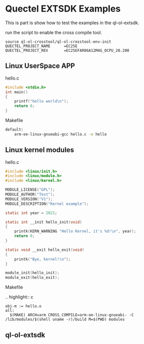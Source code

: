 # Quectel EXTSDK Examples

This is part is show how to test the examples in the ql-ol-extsdk.

run the script to enable the cross compile tool.

    source ql-ol-crosstool/ql-ol-crosstool-env-init
    QUECTEL_PROJECT_NAME      =EC25E
    QUECTEL_PROJECT_REV       =EC25EFAR06A12M4G_OCPU_20.200


## Linux UserSpace APP

hello.c

```c
#include <stdio.h>
int main()
{
    printf("hello world\n");
    return 0;
}
```

Makefile

```bash
default:
    arm-oe-linux-gnueabi-gcc hello.c -o hello
```    


## Linux kernel modules

hello.c
```c
#include <linux/init.h>
#include <linux/module.h>
#include <linux/kernel.h>

MODULE_LICENSE("GPL");
MODULE_AUTHOR("Test");
MODULE_VERSION("V1");
MODULE_DESCRIPTION("Kernel example");

static int year = 2021;

static int __init hello_init(void)
{
    printk(KERN_WARNING "Hello Kernel, it's %d!\n", year);
    return 0;
}

static void __exit hello_exit(void)
{
    printk("Bye, kernel!\n");
}

module_init(hello_init);
module_exit(hello_exit);
```
Makefile

.. highlight:: c

    obj-m := hello.o
    all:
      $(MAKE) ARCH=arm CROSS_COMPILE=arm-oe-linux-gnueabi- -C /lib/modules/$(shell uname -r)/build M=$(PWD) modules


## ql-ol-extsdk




